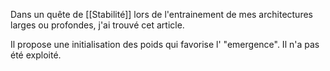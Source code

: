 Dans un quête de [[Stabilité]] lors de l'entrainement de mes architectures larges ou profondes, j'ai trouvé cet article.

Il propose une initialisation des poids qui favorise l' "emergence". Il n'a pas été exploité.